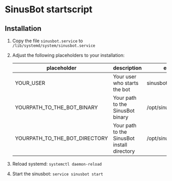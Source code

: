 # SinusBot startscript

## Installation

1. Copy the file `sinusbot.service` to `/lib/systemd/system/sinusbot.service`
2. Adjust the following placeholders to your installation:
  
   placeholder                   | description                                 | example
   ------------------------------|---------------------------------------------|------------------------
   YOUR_USER                     | Your user who starts the bot                | sinusbot               
   YOURPATH_TO_THE_BOT\_BINARY  | Your path to the SinusBot binary            | /opt/sinusbot/sinusbot 
   YOURPATH_TO_THE_BOT_DIRECTORY | Your path to the SinusBot install directory | /opt/sinusbot          
  
3. Reload systemd: `systemctl daemon-reload`
4. Start the sinusbot: `service sinusbot start`
